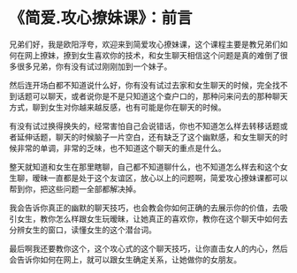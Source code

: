 # 《简爱.攻心撩妹课》：前言

兄弟们好，我是欧阳浮夸，欢迎来到简爱攻心撩妹课，这个课程主要是教兄弟们如何在网上撩妹，撩到女生喜欢你的技术，和女生聊天相信这个问题是真的难倒了很多很多兄弟，你有没有试过刚刚加到一个妹子。

然后连开场白都不知道说什么好，你有没有试过去家和女生聊天的时候，完全找不到话题可以聊天，或者说你是不是只知道这个查户口的，那种问来问去的那种聊天方式，聊到女生对你越来越反感，也有可能是你在聊天的时候。

有没有试过换得换失的，经常害怕自己会说错话，你也不知道怎么样去转移话题或者延伸话题，聊天的时候脑子一片空白，还有缺乏了这个幽默感，和女生聊天的时候非常的单调，非常的乏味，也不知道这个聊天的重点是什么。

整天就知道和女生在那里瞎聊，自己都不知道聊什么，也不知道怎么样去和这个女生聊，暧昧一直都是处于这个友谊区，放心以上的问题啊，简爱攻心撩妹课都可以帮到你，把这些问题一全部都解决掉。

我会告诉你真正的幽默的聊天技巧，也会教会你如何正确的去展示你的价值，去吸引女生，教你怎么样跟女生玩暧昧，让她真正的喜欢你，教你在这个聊天中如何去分辨女生的窗口，读懂女生的这个潜台词。

最后啊我还要教你这个，这个攻心式的这个聊天技巧，让你直击女人的内心，然后会告诉你如何在网上，就可以跟女生确定关系，让她做你的女朋友。

